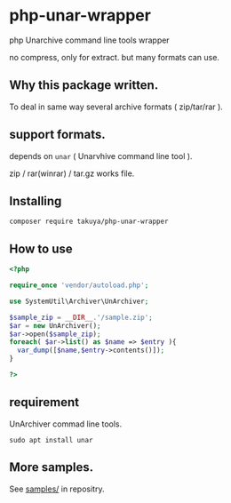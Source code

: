 # php-unar-wrapper

php Unarchive command line tools wrapper

no compress, only for extract. but many formats can use.

## Why this package written.

To deal in same way several archive formats ( zip/tar/rar ).




## support formats.

depends on `unar` ( Unarvhive command line tool ).

zip / rar(winrar) / tar.gz  works file.


## Installing 

```shell
composer require takuya/php-unar-wrapper
```

## How to use

```php
<?php

require_once 'vendor/autoload.php';

use SystemUtil\Archiver\UnArchiver;

$sample_zip = __DIR__.'/sample.zip';
$ar = new UnArchiver();
$ar->open($sample_zip);
foreach( $ar->list() as $name => $entry ){
  var_dump([$name,$entry->contents()]);
}

?>
```

## requirement

UnArchiver commad line tools.

```shell
sudo apt install unar
```


## More samples. 

See [samples/](https://github.com/takuya/php-unar-wrapper/tree/master/samples) in repositry.

